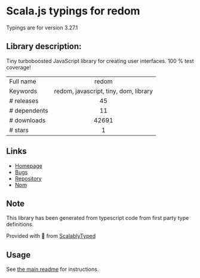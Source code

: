 
# Scala.js typings for redom

Typings are for version 3.27.1

## Library description:
Tiny turboboosted JavaScript library for creating user interfaces. 100 % test coverage!

|                    |                 |
| ------------------ | :-------------: |
| Full name          | redom |
| Keywords           | redom, javascript, tiny, dom, library |
| # releases         | 45 |
| # dependents       | 11 |
| # downloads        | 42691 |
| # stars            | 1 |

## Links
- [Homepage](https://redom.js.org)
- [Bugs](https://github.com/redom/redom/issues)
- [Repository](https://github.com/redom/redom)
- [Npm](https://www.npmjs.com/package/redom)
    


## Note
This library has been generated from typescript code from first party type definitions.

Provided with :purple_heart: from [ScalablyTyped](https://github.com/oyvindberg/ScalablyTyped)

## Usage
See [the main readme](../../readme.md) for instructions.


